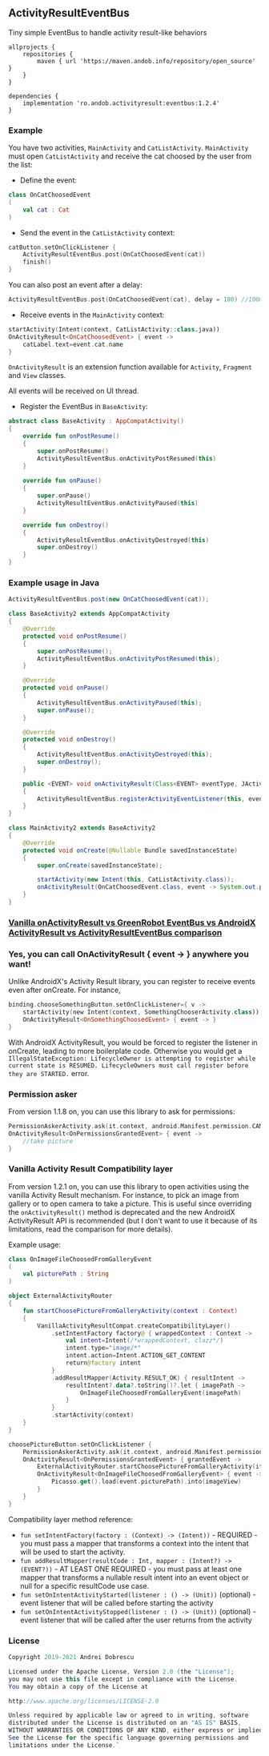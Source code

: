 ## ActivityResultEventBus

Tiny simple EventBus to handle activity result-like behaviors

```
allprojects {
    repositories {
        maven { url 'https://maven.andob.info/repository/open_source' }
    }
}
```
```
dependencies {
    implementation 'ro.andob.activityresult:eventbus:1.2.4'
}
```

### Example

You have two activities, ``MainActivity`` and ``CatListActivity``. ``MainActivity`` must open ``CatListActivity`` and receive the cat choosed by the user from the list:

- Define the event:

```kotlin
class OnCatChoosedEvent
(
    val cat : Cat
)
```

- Send the event in the ``CatListActivity`` context:

```kotlin
catButton.setOnClickListener {
    ActivityResultEventBus.post(OnCatChoosedEvent(cat))
    finish()
}
```

You can also post an event after a delay:

```kotlin
ActivityResultEventBus.post(OnCatChoosedEvent(cat), delay = 100) //100ms
```

- Receive events in the ``MainActivity`` context:

```kotlin
startActivity(Intent(context, CatListActivity::class.java))
OnActivityResult<OnCatChoosedEvent> { event ->
    catLabel.text=event.cat.name
}
```

``OnActivityResult`` is an extension function available for ``Activity``, ``Fragment`` and ``View`` classes.

All events will be received on UI thread.

- Register the EventBus in ``BaseActivity``:

```kotlin
abstract class BaseActivity : AppCompatActivity()
{
    override fun onPostResume()
    {
        super.onPostResume()
        ActivityResultEventBus.onActivityPostResumed(this)
    }
    
    override fun onPause()
    {
        super.onPause()
        ActivityResultEventBus.onActivityPaused(this)
    }

    override fun onDestroy()
    {
        ActivityResultEventBus.onActivityDestroyed(this)
        super.onDestroy()
    }
}
```

### Example usage in Java

```java
ActivityResultEventBus.post(new OnCatChoosedEvent(cat));
```

```java
class BaseActivity2 extends AppCompatActivity
{
    @Override
    protected void onPostResume()
    {
        super.onPostResume();
        ActivityResultEventBus.onActivityPostResumed(this);
    }

    @Override
    protected void onPause()
    {
        ActivityResultEventBus.onActivityPaused(this);
        super.onPause();
    }

    @Override
    protected void onDestroy()
    {
        ActivityResultEventBus.onActivityDestroyed(this);
        super.onDestroy();
    }

    public <EVENT> void onActivityResult(Class<EVENT> eventType, JActivityResultEventListener<EVENT> eventListener)
    {
        ActivityResultEventBus.registerActivityEventListener(this, eventType, eventListener);
    }
}
```

```java
class MainActivity2 extends BaseActivity2
{
    @Override
    protected void onCreate(@Nullable Bundle savedInstanceState)
    {
        super.onCreate(savedInstanceState);

        startActivity(new Intent(this, CatListActivity.class));
        onActivityResult(OnCatChoosedEvent.class, event -> System.out.println(event.getCat()));
    }
}
```


### [Vanilla onActivityResult vs GreenRobot EventBus vs AndroidX ActivityResult vs ActivityResultEventBus comparison](https://github.com/andob/ActivityResultEventBus/blob/master/COMPARISON.md)

### Yes, you can call OnActivityResult<EVENT> { event -> } anywhere you want!

Unlike AndroidX's Activity Result library, you can register to receive events even after onCreate. For instance,

```kotlin
binding.chooseSomethingButton.setOnClickListener={ v ->
    startActivity(new Intent(context, SomethingChooserActivity.class));
    OnActivityResult<OnSomethingChoosedEvent> { event -> }
}
```

With AndroidX ActivityResult, you would be forced to register the listener in onCreate, leading to more boilerplate code. Otherwise you would get a ``IllegalStateException: LifecycleOwner is attempting to register while current state is RESUMED. LifecycleOwners must call register before they are STARTED.`` error.

### Permission asker

From version 1.1.8 on, you can use this library to ask for permissions:

```kotlin
PermissionAskerActivity.ask(it.context, android.Manifest.permission.CAMERA)
OnActivityResult<OnPermissionsGrantedEvent> { event ->
    //take picture
}
```

### Vanilla Activity Result Compatibility layer

From version 1.2.1 on, you can use this library to open activities using the vanilla Activity Result mechanism. For instance, to pick an image from gallery or to open camera to take a picture. This is useful since overriding the ``onActivityResult()`` method is deprecated and the new AndroidX ActivityResult API is recommended (but I don't want to use it because of its limitations, read the comparison for more details).
 
Example usage:

```kotlin
class OnImageFileChoosedFromGalleryEvent
(
    val picturePath : String
)
```

```kotlin
object ExternalActivityRouter
{
    fun startChoosePictureFromGalleryActivity(context : Context)
    {
        VanillaActivityResultCompat.createCompatibilityLayer()
            .setIntentFactory factory@ { wrappedContext : Context ->
                val intent=Intent(/*wrappedContext, clazz*/)
                intent.type="image/*"
                intent.action=Intent.ACTION_GET_CONTENT
                return@factory intent
            }
            .addResultMapper(Activity.RESULT_OK) { resultIntent ->
                resultIntent?.data?.toString()?.let { imagePath ->
                    OnImageFileChoosedFromGalleryEvent(imagePath)
                }
            }
            .startActivity(context)
    }
}
```

```kotlin
choosePictureButton.setOnClickListener {
    PermissionAskerActivity.ask(it.context, android.Manifest.permission.CAMERA)
    OnActivityResult<OnPermissionsGrantedEvent> { grantedEvent ->
        ExternalActivityRouter.startChoosePictureFromGalleryActivity(it.context)
        OnActivityResult<OnImageFileChoosedFromGalleryEvent> { event ->
            Picasso.get().load(event.picturePath).into(imageView)
        }
    }
}
```

Compatibility layer method reference:
- ``fun setIntentFactory(factory : (Context) -> (Intent))`` - REQUIRED - you must pass a mapper that transforms a context into the intent that will be used to start the activity.
- ``fun addResultMapper(resultCode : Int, mapper : (Intent?) -> (EVENT?))`` - AT LEAST ONE REQUIRED - you must pass at least one mapper that transforms a nullable result intent into an event object or null for a specific resultCode use case.
- ``fun setOnIntentActivityStarted(listener : () -> (Unit))`` (optional) - event listener that will be called before starting the activity
- ``fun setOnIntentActivityStopped(listener : () -> (Unit))`` (optional) - event listener that will be called after the user returns from the activity

### License

```java
Copyright 2019-2021 Andrei Dobrescu

Licensed under the Apache License, Version 2.0 (the "License");
you may not use this file except in compliance with the License.
You may obtain a copy of the License at

http://www.apache.org/licenses/LICENSE-2.0

Unless required by applicable law or agreed to in writing, software
distributed under the License is distributed on an "AS IS" BASIS,
WITHOUT WARRANTIES OR CONDITIONS OF ANY KIND, either express or implied.
See the License for the specific language governing permissions and
limitations under the License.`
